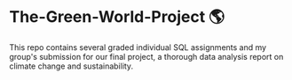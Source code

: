 # The-Green-World-Project 🌎
This repo contains several graded individual SQL assignments and my group's submission for our final project, a thorough data analysis report on climate change and sustainability.
